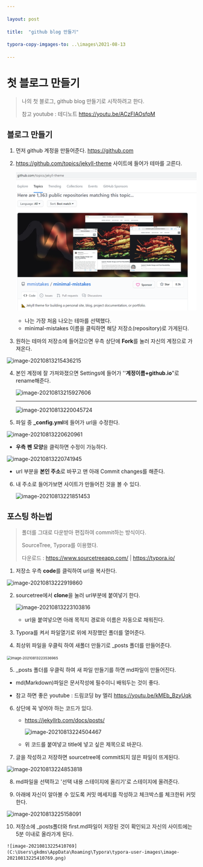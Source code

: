 ```yaml
---

layout: post

title:  "github blog 만들기" 

typora-copy-imgages-to: ..\images\2021-08-13

---
```


# 첫 블로그 만들기

> 나의 첫 블로그, github blog 만들기로 시작하려고 한다.
>
> 참고 youtube : 테디노트 <https://youtu.be/ACzFIAOsfpM>





## 블로그 만들기



1. 먼저 github 계정을 만들어준다. <https://github.com>

   

2. <https://github.com/topics/jekyll-theme> 사이트에 들어가 테마를 고른다.

   

   ![20210813_235614](..\images\2021-08-13\20210813_235614.png)

   * 나는 가장 처음 나오는 테마를 선택했다.
   * minimal-mistakes 이름을 클릭하면 해당 저장소(repository)로 가게된다.

   

   

3.  원하는 테마의 저장소에 들어갔으면 우측 상단에 **Fork**를 눌러 자신의 계정으로 가져온다.

   

   ![image-20210813215436215](C:\Users\gkdms\AppData\Roaming\Typora\typora-user-images\image-20210813215436215.png)





4. 본인 계정에 잘 가져와졌으면 Settings에 들어가 ''**계정이름+github.io**"로 rename해준다.

   

   ![image-20210813215927606](C:\Users\gkdms\AppData\Roaming\Typora\typora-user-images\image-20210813215927606.png)

   

   ---

   ![image-20210813220045724](C:\Users\gkdms\AppData\Roaming\Typora\typora-user-images\image-20210813220045724.png)

   

5.  파일 중 **_config.yml**에 들어가 url을 수정한다.

   

   ![image-20210813220620961](C:\Users\gkdms\AppData\Roaming\Typora\typora-user-images\image-20210813220620961.png)

   * **우측** **펜** **모양**을 클릭하면 수정이 가능하다.

     

     

   ![image-20210813220741945](C:\Users\gkdms\AppData\Roaming\Typora\typora-user-images\image-20210813220741945.png)

   * url 부분을 **본인 주소**로 바꾸고 맨 아래 Commit changes를 해준다.





6. 내 주소로 들어가보면 사이트가 만들어진 것을 볼 수 있다.

   

   ![image-20210813221851453](C:\Users\gkdms\AppData\Roaming\Typora\typora-user-images\image-20210813221851453.png)





## 포스팅 하는법

> 폴더를 그대로 다운받아 편집하여 commit하는 방식이다.
>
> SourceTree, Typora를 이용했다.  
>
> 다운로드 : <https://www.sourcetreeapp.com/>   |   <https://typora.io/>





1.  저장소 우측 **code**를 클릭하여 url을 복사한다.

   

   ![image-20210813222919860](C:\Users\gkdms\AppData\Roaming\Typora\typora-user-images\image-20210813222919860.png)





2. sourcetree에서 **clone**을 눌러 url부분에 붙여넣기 한다.

   

   ![image-20210813223103816](C:\Users\gkdms\AppData\Roaming\Typora\typora-user-images\image-20210813223103816.png)

   * url을 붙여넣으면 아래 목적지 경로와 이름은 자동으로 채워진다.

     

     

3.  Typora를 켜서 파일열기로 위에 저장했던 폴더를 열어준다.

   

4.  최상위 파일을 우클릭 하여 새폴더 만들기로 _posts 폴더를 만들어준다.

   

   <img src="C:\Users\gkdms\AppData\Roaming\Typora\typora-user-images\image-20210813223536965.png" alt="image-20210813223536965" style="zoom:67%;" />

   

5.  _posts 폴더를 우클릭 하여 새 파일 만들기를 하면 md파일이 만들어진다.

   * md(Markdown)파일은 문서작성에 필수이니 배워두는 것이 좋다.

   * 참고 하면 좋은 youtube : 드림코딩 by 엘리 <https://youtu.be/kMEb_BzyUqk>

     

6. 상단에 꼭 넣어야 하는 코드가 있다.

   * <https://jekyllrb.com/docs/posts/>

     ![image-20210813224504467](C:\Users\gkdms\AppData\Roaming\Typora\typora-user-images\image-20210813224504467.png)

   * 위 코드를 붙여넣고 title에 넣고 싶은 제목으로 바꾼다.

     

7.  글을 작성하고 저장하면 sourcetree에 commit되지 않은 파일이 뜨게된다.

   ![image-20210813224853818](C:\Users\gkdms\AppData\Roaming\Typora\typora-user-images\image-20210813224853818.png)

   

8.  md파일을 선택하고 '선택 내용 스테이지에 올리기'로 스테이지에 올려준다.

   

9.  아래에 자신이 알아볼 수 있도록 커밋 메세지를 작성하고 체크박스를 체크한뒤 커밋한다.

   

   ![image-20210813225158091](C:\Users\gkdms\AppData\Roaming\Typora\typora-user-images\image-20210813225158091.png)

   

10.  저장소에 _posts폴더와 first.md파일이 저장된 것이 확인되고 자신의 사이트에는 5분 이내로 올라가게 된다.

    ![image-20210813225410769](C:\Users\gkdms\AppData\Roaming\Typora\typora-user-images\image-20210813225410769.png)









